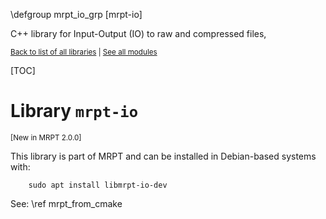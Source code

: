 \defgroup mrpt_io_grp [mrpt-io]

C++ library for Input-Output (IO) to raw and compressed files,

<small> <a href="index.html#libs">Back to list of all libraries</a> | <a
href="modules.html" >See all modules</a> </small> <br>

[TOC]

# Library `mrpt-io`
<small> [New in MRPT 2.0.0] </small>

This library is part of MRPT and can be installed in Debian-based systems with:

		sudo apt install libmrpt-io-dev

See: \ref mrpt_from_cmake
